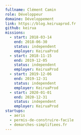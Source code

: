 ```yaml
---
fullname: Clément Camin
role: Développeur
domaine: Développement
link: https://blog.keiruaprod.fr
github: keirua
missions:
  - start: 2018-03-14
    end: 2018-06-30
    status: independent
    employer: KeiruaProd
  - start: 2018-11-15
    end: 2019-12-05
    status: independent
    employer: KeiruaProd
  - start: 2019-12-06
    end: 2019-12-31
    status: independent
    employer: KeiruaProd
  - start: 2020-01-01
    end: 2020-12-31
    status: independent
    employer: KeiruaProd
startups:
  - aeris
  - permis-de-construire-facile
  - demarches-simplifiees.fr
---
```

